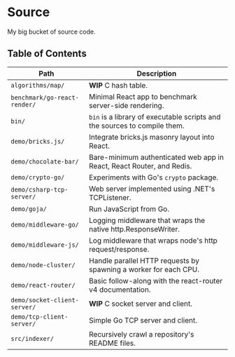 # Source

My big bucket of source code.

## Table of Contents

Path | Description
---- | -----------
`algorithms/map/` | **WIP** C hash table.
`benchmark/go-react-render/` | Minimal React app to benchmark server-side rendering.  
`bin/` | `bin` is a library of executable scripts and the sources to compile them.
`demo/bricks.js/` | Integrate bricks.js masonry layout into React.
`demo/chocolate-bar/` | Bare-minimum authenticated web app in React, React Router, and Redis.
`demo/crypto-go/` | Experiments with Go's `crypto` package.
`demo/csharp-tcp-server/` | Web server implemented using .NET's TCPListener.
`demo/goja/` | Run JavaScript from Go.
`demo/middleware-go/` | Logging middleware that wraps the native http.ResponseWriter.
`demo/middleware-js/` | Log middleware that wraps node's http request/response.
`demo/node-cluster/` | Handle parallel HTTP requests by spawning a worker for each CPU.
`demo/react-router/` | Basic follow-along with the react-router v4 documentation.
`demo/socket-client-server/` | **WIP** C socket server and client.
`demo/tcp-client-server/` | Simple Go TCP server and client.
`src/indexer/` | Recursively crawl a repository's README files.

